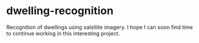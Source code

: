 # dwelling-recognition
Recognition of dwellings using satellite imagery. I hope I can soon find time to continue working in this interesting project.
